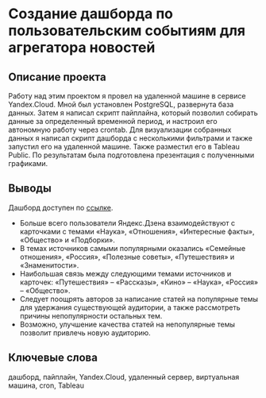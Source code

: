 # Создание дашборда по пользовательским событиям для агрегатора новостей

## Описание проекта

Работу над этим проектом я провел на удаленной машине в сервисе Yandex.Cloud. Мной был установлен PostgreSQL, развернута база данных. Затем я написал скрипт пайплайна, который позволил собирать данные за определенный временной период, и настроил его автономную работу через crontab. Для визуализации собранных данных я написал скрипт дашборда с несколькими фильтрами и также запустил его на удаленной машине. Также разместил его в Tableau Public. По результатам была подготовлена презентация с полученными графиками.

## Выводы

Дашборд доступен по [ссылке](https://public.tableau.com/app/profile/woxtik/viz/__16552210819920/sheet0_1).
* Больше всего пользователи Яндекс.Дзена взаимодействуют с карточками с темами «Наука», «Отношения», «Интересные факты», «Общество» и 
«Подборки».
* В темах источников самыми популярными оказались «Семейные отношения», «Россия», «Полезные советы», «Путешествия» и 
«Знаменитости».
* Наибольшая связь между следующими темами источников и карточек: «Путешествия» – «Рассказы», «Кино» – «Наука», «Россия» – «Общество».
* Следует поощрять авторов за написание статей на популярные темы для удержания существующей аудитории, а также рассмотреть причины непопулярности остальных тем. 
* Возможно, улучшение качества статей на непопулярные темы позволит привлечь новую аудиторию.

## Ключевые слова

дашборд, пайплайн, Yandex.Cloud, удаленный сервер, виртуальная машина, cron, Tableau